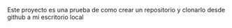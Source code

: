 Este proyecto es una prueba de como crear un repositorio y clonarlo desde github a mi escritorio local